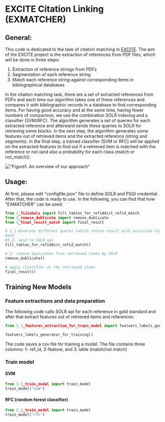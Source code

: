 # EXCITE Citation Linking (EXMATCHER)

## General:
This code is dedicated to the task of citation matching in [EXCITE](https://west.uni-koblenz.de/en/research/excite).
The aim of the EXCITE project is the extraction of references from PDF files, which will be done in three steps:

1. Extraction of reference strings from PDFs
2. Segmentation of each reference string
3. Match each reference string against corresponding items in bibliographical databases
 
In the citation matching task, there are a set of extracted references from PDFs and each time our algorithm takes one of these references and compares it with bibliographic records in a database to find corresponding items. For having good accuracy and at the same time, having fewer numbers of comparison, we use the combination SOLR indexing and a classifier (SVM/RFC).
The algorithm generates a set of queries for each extracted reference and afterward sends these queries to SOLR for retrieving some blocks. In the next step, the algorithm generates some features out of retrieved items and the extracted reference (string and segments).
In the final step, a trained classifier (SVM or RFC) will be applied on the extracted features to find out if a retrieved item is matched with the reference or not (and also a probability for each class (match or not_match)).

!["Figure1. An overview of our approach"](https://raw.githubusercontent.com/exciteproject/ref_matcher/master/picreadme/overview.png)


## Usage:
At first, please edit "configfile.json" file to define SOLR and PSQl credential. After that, the code is ready to use. In the following, you can find that how "EXMATCHER" can be used:

```python
from 1_fiitabels import fill_tables_for_refiddict_refid_match
from 2_remove_dublicate import remove_dublicate
from 4_final_result_match import final_result

# 1.1-Generate different queres (which return result with presicion higher that 0.6) for each reference 
#and
#1.2- send to SOLR api
fill_tables_for_refiddict_refid_match()

# 2- remove duplicates from retrieved items by SOLR
remove_dublicate()

# apply classifier on the retrieved items
final_result()
```
## Training New Models
### Feature extractions and data preparation
The following code calls SOLR api for each reference in gold standard and after that extract features out of retrieved items and references: 
```python
from 3_1_features_extraction_for_train_model import featuers_labels_generator_for_training

featuers_labels_generator_for_training()
```
The code saves a csv file for training a model. The file contains three columns: 1- ref_id, 2-feature, and 3. lable (match/not match)

### Train model 
#### SVM
```python
from 3_2_train_model import train_model
train_model("svm")
```

#### RFC (random forest classifier)
```python
from 3_2_train_model import train_model
train_model("rfc")
```
